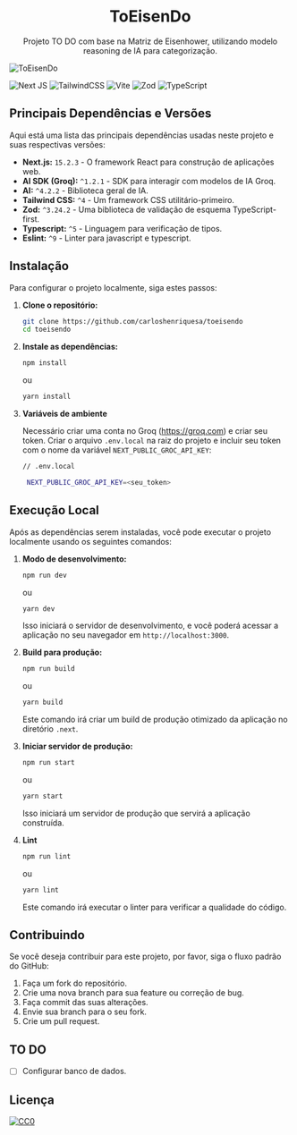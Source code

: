 <h1 align="center">ToEisenDo</h1>
<p align="center">Projeto TO DO com base na Matriz de Eisenhower, utilizando modelo reasoning de IA para categorização.</p>

![ToEisenDo](https://github.com/user-attachments/assets/71cc86bb-3644-46c0-96dc-9d5ae92ebd24)

![Next JS](https://img.shields.io/badge/Next-black?style=for-the-badge&logo=next.js&logoColor=white)
![TailwindCSS](https://img.shields.io/badge/tailwindcss-%2338B2AC.svg?style=for-the-badge&logo=tailwind-css&logoColor=white)
![Vite](https://img.shields.io/badge/vite-%23646CFF.svg?style=for-the-badge&logo=vite&logoColor=white)
![Zod](https://img.shields.io/badge/zod-%233068b7.svg?style=for-the-badge&logo=zod&logoColor=white)
![TypeScript](https://img.shields.io/badge/typescript-%23007ACC.svg?style=for-the-badge&logo=typescript&logoColor=white)

## Principais Dependências e Versões

Aqui está uma lista das principais dependências usadas neste projeto e suas respectivas versões:

*   **Next.js:** `15.2.3` - O framework React para construção de aplicações web.
*   **AI SDK (Groq):** `^1.2.1` - SDK para interagir com modelos de IA Groq.
*   **AI:** `^4.2.2` - Biblioteca geral de IA.
*   **Tailwind CSS:** `^4` - Um framework CSS utilitário-primeiro.
*   **Zod:** `^3.24.2` - Uma biblioteca de validação de esquema TypeScript-first.
*   **Typescript:** `^5` - Linguagem para verificação de tipos.
*   **Eslint:** `^9` - Linter para javascript e typescript.

## Instalação

Para configurar o projeto localmente, siga estes passos:

1.  **Clone o repositório:**

    ```bash
    git clone https://github.com/carloshenriquesa/toeisendo
    cd toeisendo
    ```

2.  **Instale as dependências:**

    ```bash
    npm install
    ```

    ou

    ```bash
    yarn install
    ```

3. **Variáveis de ambiente**
   
   Necessário criar uma conta no Groq (https://groq.com) e criar seu token.
   Criar o arquivo `.env.local` na raiz do projeto e incluir seu token com o nome da variável `NEXT_PUBLIC_GROC_API_KEY`:

   ```bash
   // .env.local
   
    NEXT_PUBLIC_GROC_API_KEY=<seu_token>
    ```

## Execução Local

Após as dependências serem instaladas, você pode executar o projeto localmente usando os seguintes comandos:

1.  **Modo de desenvolvimento:**

    ```bash
    npm run dev
    ```

    ou

    ```bash
    yarn dev
    ```

    Isso iniciará o servidor de desenvolvimento, e você poderá acessar a aplicação no seu navegador em `http://localhost:3000`.
    
3.  **Build para produção:**

    ```bash
    npm run build
    ```

    ou

    ```bash
    yarn build
    ```

    Este comando irá criar um build de produção otimizado da aplicação no diretório `.next`.

4.  **Iniciar servidor de produção:**

    ```bash
    npm run start
    ```

    ou

    ```bash
    yarn start
    ```

    Isso iniciará um servidor de produção que servirá a aplicação construída.

5. **Lint**
    ```bash
    npm run lint
    ```
    ou
    ```bash
    yarn lint
    ```
    Este comando irá executar o linter para verificar a qualidade do código.

## Contribuindo

Se você deseja contribuir para este projeto, por favor, siga o fluxo padrão do GitHub:

1.  Faça um fork do repositório.
2.  Crie uma nova branch para sua feature ou correção de bug.
3.  Faça commit das suas alterações.
4.  Envie sua branch para o seu fork.
5.  Crie um pull request.

## TO DO

- [ ] Configurar banco de dados.

## Licença

[![CC0](https://licensebuttons.net/p/zero/1.0/88x31.png)](https://creativecommons.org/publicdomain/zero/1.0/)

